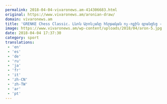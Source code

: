 ```yaml
---
permalink: 2018-04-04-vivaronews.am-414306683.html
original: https://www.vivaronews.am/aronian-draw/
domain: vivaronews.am
title: 'GRENKE Chess Classic. Լևոն Արոնյանը հերթական ոչ-ոքին գրանցեց - Vivaro News'
image: https://www.vivaronews.am/wp-content/uploads/2018/04/aron-5.jpg
date: 2018-04-04 17:37:30
category: sport
translations: 
 - 'en'
 - 'es'
 - 'de'
 - 'ru'
 - 'ja'
 - 'fr'
 - 'it'
 - 'zh-CN'
 - 'zh-TW'
 - 'ar'
 - 'pt'
---
```


